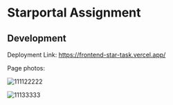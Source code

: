 # Starportal Assignment

## Development 

Deployment Link: https://frontend-star-task.vercel.app/

Page photos:

![111122222](https://github.com/J4jatin/Frontend_star_task/assets/117545430/d15a7cf4-c540-4005-8191-feccaf15a658)


![11133333](https://github.com/J4jatin/Frontend_star_task/assets/117545430/d3b9f227-ce23-4149-9eaf-b7b4d3f99c17)


